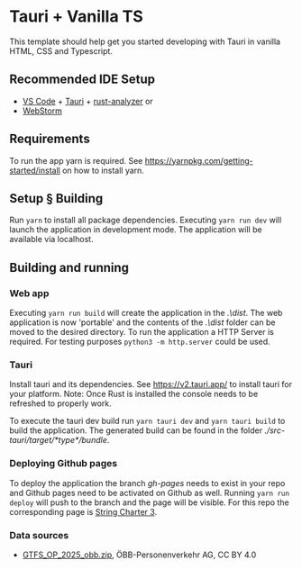 # Tauri + Vanilla TS

This template should help get you started developing with Tauri in vanilla HTML, CSS and Typescript.

## Recommended IDE Setup

- [VS Code](https://code.visualstudio.com/) + [Tauri](https://marketplace.visualstudio.com/items?itemName=tauri-apps.tauri-vscode) + [rust-analyzer](https://marketplace.visualstudio.com/items?itemName=rust-lang.rust-analyzer)
or
- [WebStorm](https://www.jetbrains.com/webstorm/)

## Requirements
To run the app yarn is required. See https://yarnpkg.com/getting-started/install on how to install yarn.

## Setup § Building
Run `yarn` to install all package dependencies.
Executing `yarn run dev` will launch the application in development mode. The application will be available via localhost.

## Building and running

### Web app
Executing `yarn run build` will create the application in the _.\dist_.
The web application is now 'portable' and the contents of the _.\dist_ folder can be moved to the desired directory.
To run the application a HTTP Server is required. For testing purposes `python3 -m http.server` could be used.

### Tauri
Install tauri and its dependencies. See https://v2.tauri.app/ to install tauri for your platform.
Note: Once Rust is installed the console needs to be refreshed to properly work.

To execute the tauri dev build run `yarn tauri dev` and `yarn tauri build` to build the application.
The generated build can be found in the folder _./src-tauri/target/\*type\*/bundle_.

### Deploying Github pages
To deploy the application the branch _gh-pages_ needs to exist in your repo and Github pages need to be activated on Github as well.
Running `yarn run deploy` will push to the branch and the page will be visible. For this repo the corresponding page is [String Charter 3](https://stofflr.github.io/String-Charter-3/).

### Data sources
* [GTFS_OP_2025_obb.zip](https://data.oebb.at/de/datensaetze~soll-fahrplan-gtfs~), ÖBB-Personenverkehr AG, CC BY 4.0